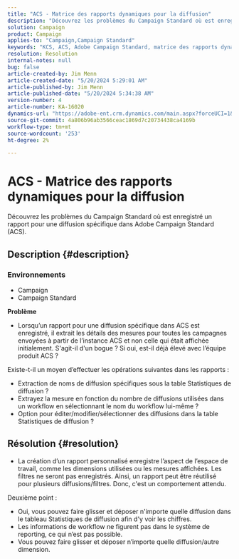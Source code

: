 ```yaml
---
title: "ACS - Matrice des rapports dynamiques pour la diffusion"
description: "Découvrez les problèmes du Campaign Standard où est enregistré un rapport pour une diffusion spécifique dans Adobe Campaign Standard (ACS)."
solution: Campaign
product: Campaign
applies-to: "Campaign,Campaign Standard"
keywords: "KCS, ACS, Adobe Campaign Standard, matrice des rapports dynamiques, diffusion, FAQ"
resolution: Resolution
internal-notes: null
bug: false
article-created-by: Jim Menn
article-created-date: "5/20/2024 5:29:01 AM"
article-published-by: Jim Menn
article-published-date: "5/20/2024 5:34:38 AM"
version-number: 4
article-number: KA-16020
dynamics-url: "https://adobe-ent.crm.dynamics.com/main.aspx?forceUCI=1&pagetype=entityrecord&etn=knowledgearticle&id=873affd7-6916-ef11-9f8a-6045bd006268"
source-git-commit: 4a806b96ab3566ceac1869d7c20734438ca4169b
workflow-type: tm+mt
source-wordcount: '253'
ht-degree: 2%

---
```


# ACS - Matrice des rapports dynamiques pour la diffusion


Découvrez les problèmes du Campaign Standard où est enregistré un rapport pour une diffusion spécifique dans Adobe Campaign Standard (ACS).

## Description {#description}


### <b>Environnements</b>

- Campaign
- Campaign Standard




<b>Problème</b>

- Lorsqu’un rapport pour une diffusion spécifique dans ACS est enregistré, il extrait les détails des mesures pour toutes les campagnes envoyées à partir de l’instance ACS et non celle qui était affichée initialement. S&#39;agit-il d&#39;un bogue ? Si oui, est-il déjà élevé avec l’équipe produit ACS ?


Existe-t-il un moyen d’effectuer les opérations suivantes dans les rapports :

- Extraction de noms de diffusion spécifiques sous la table Statistiques de diffusion ?
- Extrayez la mesure en fonction du nombre de diffusions utilisées dans un workflow en sélectionnant le nom du workflow lui-même ?
- Option pour éditer/modifier/sélectionner des diffusions dans la table Statistiques de diffusion ?





## Résolution {#resolution}


- La création d’un rapport personnalisé enregistre l’aspect de l’espace de travail, comme les dimensions utilisées ou les mesures affichées. Les filtres ne seront pas enregistrés. Ainsi, un rapport peut être réutilisé pour plusieurs diffusions/filtres. Donc, c&#39;est un comportement attendu.


Deuxième point :



- Oui, vous pouvez faire glisser et déposer n&#39;importe quelle diffusion dans le tableau Statistiques de diffusion afin d&#39;y voir les chiffres.
- Les informations de workflow ne figurent pas dans le système de reporting, ce qui n’est pas possible.
- Vous pouvez faire glisser et déposer n’importe quelle diffusion/autre dimension.


